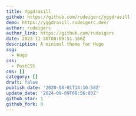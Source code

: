 ```yaml
---
title: Yggdrasill
github: https://github.com/rudeigerc/yggdrasill
demo: https://yggdrasill.rudeigerc.dev/
author: rudeigerc
author_link: https://github.com/rudeigerc
date: 2023-11-30T08:09:51.166Z
description: A minimal theme for Hugo
ssg:
  - Hugo
css:
  - PostCSS
cms: []
category: []
draft: false
publish_date: '2020-08-01T14:10:58Z'
update_date: '2024-09-09T08:56:03Z'
github_star: 1
github_fork: 0
---
```

